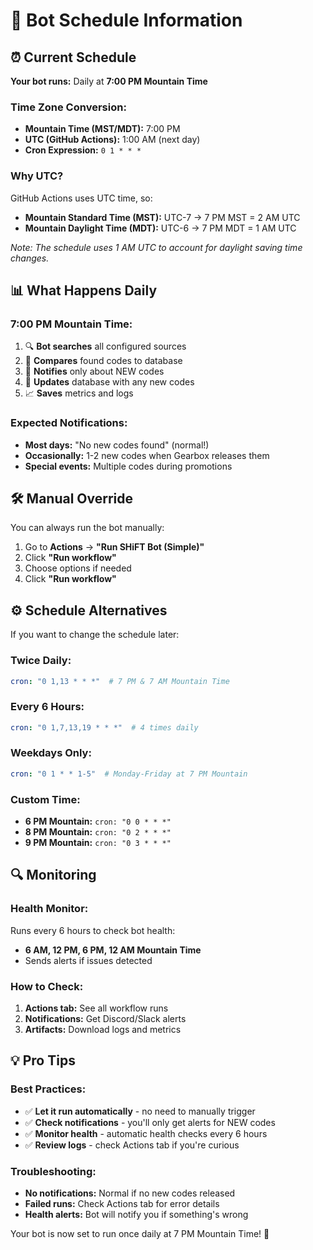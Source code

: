 # 📅 Bot Schedule Information

## ⏰ **Current Schedule**

**Your bot runs:** Daily at **7:00 PM Mountain Time**

### **Time Zone Conversion:**
- **Mountain Time (MST/MDT):** 7:00 PM
- **UTC (GitHub Actions):** 1:00 AM (next day)
- **Cron Expression:** `0 1 * * *`

### **Why UTC?**
GitHub Actions uses UTC time, so:
- **Mountain Standard Time (MST):** UTC-7 → 7 PM MST = 2 AM UTC
- **Mountain Daylight Time (MDT):** UTC-6 → 7 PM MDT = 1 AM UTC

*Note: The schedule uses 1 AM UTC to account for daylight saving time changes.*

## 📊 **What Happens Daily**

### **7:00 PM Mountain Time:**
1. 🔍 **Bot searches** all configured sources
2. 🔄 **Compares** found codes to database
3. 📢 **Notifies** only about NEW codes
4. 💾 **Updates** database with any new codes
5. 📈 **Saves** metrics and logs

### **Expected Notifications:**
- **Most days:** "No new codes found" (normal!)
- **Occasionally:** 1-2 new codes when Gearbox releases them
- **Special events:** Multiple codes during promotions

## 🛠️ **Manual Override**

You can always run the bot manually:
1. Go to **Actions** → **"Run SHiFT Bot (Simple)"**
2. Click **"Run workflow"**
3. Choose options if needed
4. Click **"Run workflow"**

## ⚙️ **Schedule Alternatives**

If you want to change the schedule later:

### **Twice Daily:**
```yaml
cron: "0 1,13 * * *"  # 7 PM & 7 AM Mountain Time
```

### **Every 6 Hours:**
```yaml
cron: "0 1,7,13,19 * * *"  # 4 times daily
```

### **Weekdays Only:**
```yaml
cron: "0 1 * * 1-5"  # Monday-Friday at 7 PM Mountain
```

### **Custom Time:**
- **6 PM Mountain:** `cron: "0 0 * * *"`
- **8 PM Mountain:** `cron: "0 2 * * *"`
- **9 PM Mountain:** `cron: "0 3 * * *"`

## 🔍 **Monitoring**

### **Health Monitor:**
Runs every 6 hours to check bot health:
- **6 AM, 12 PM, 6 PM, 12 AM Mountain Time**
- Sends alerts if issues detected

### **How to Check:**
1. **Actions tab:** See all workflow runs
2. **Notifications:** Get Discord/Slack alerts
3. **Artifacts:** Download logs and metrics

## 💡 **Pro Tips**

### **Best Practices:**
- ✅ **Let it run automatically** - no need to manually trigger
- ✅ **Check notifications** - you'll only get alerts for NEW codes
- ✅ **Monitor health** - automatic health checks every 6 hours
- ✅ **Review logs** - check Actions tab if you're curious

### **Troubleshooting:**
- **No notifications:** Normal if no new codes released
- **Failed runs:** Check Actions tab for error details
- **Health alerts:** Bot will notify you if something's wrong

Your bot is now set to run once daily at 7 PM Mountain Time! 🎉